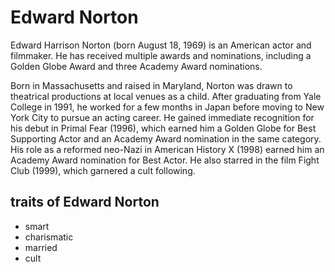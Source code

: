 # Edward Norton

Edward Harrison Norton (born August 18, 1969) is an American actor and filmmaker. He has received multiple awards and nominations, including a Golden Globe Award and three Academy Award nominations.

Born in Massachusetts and raised in Maryland, Norton was drawn to theatrical productions at local venues as a child. After graduating from Yale College in 1991, he worked for a few months in Japan before moving to New York City to pursue an acting career. He gained immediate recognition for his debut in Primal Fear (1996), which earned him a Golden Globe for Best Supporting Actor and an Academy Award nomination in the same category. His role as a reformed neo-Nazi in American History X (1998) earned him an Academy Award nomination for Best Actor. He also starred in the film Fight Club (1999), which garnered a cult following.

## traits of Edward Norton

* smart
* charismatic
* married
* cult